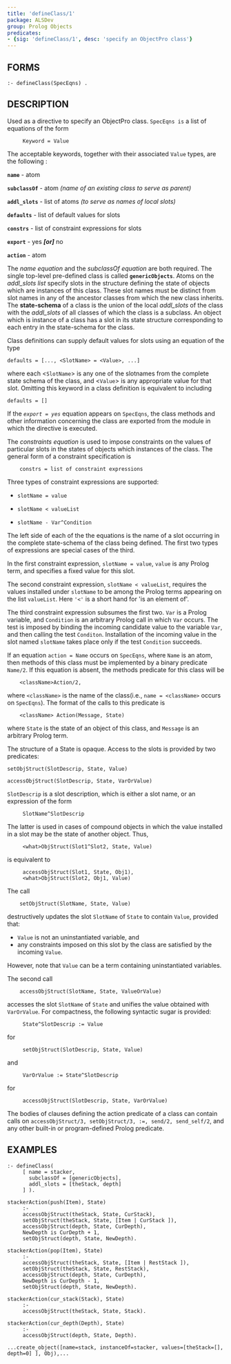 ```yaml
---
title: 'defineClass/1'
package: ALSDev
group: Prolog Objects
predicates:
- {sig: 'defineClass/1', desc: 'specify an ObjectPro class'}
---
```


## FORMS
```
:- defineClass(SpecEqns) .
```
## DESCRIPTION

Used as a directive to specify an ObjectPro class. `SpecEqns is` a list of equations of the form
```
     Keyword = Value

```
The acceptable keywords, together with their associated `Value` types, are the following :

**`name`** - atom

**`subclassOf`** - atom _(name of an existing class to serve as parent)_

**`addl_slots`** - list of atoms _(to serve as names of local slots)_

**`defaults`** - list of default values for slots

**`constrs`** - list of constraint expressions for slots

**`export`** - yes **_[or]_** no

**`action`** - atom

The _name equation_ and the _subclassOf equation_ are both required. The single top-level pre-defined class is called **`genericObjects`**. Atoms on the _addl_slots list_ specify slots in the structure defining the state of objects which are instances of this class. These slot names must be distinct from slot names in any of the ancestor classes from which the new class inherits. The **__state-schema__** of a class is the union of the local _addl_slots_ of the class with the _addl_slots_ of all classes of which the class is a subclass. An object which is instance of a class has a slot in its state structure corresponding to each entry in the state-schema for the class.

Class definitions can supply default values for slots using an equation of the type
```
defaults = [..., <SlotName> = <Value>, ...]
```
where each &lt;`SlotName`&gt; is any one of the slotnames from the complete state schema of the class, and &lt;`Value`&gt; is any appropriate value for that slot. Omitting this keyword in a class definition is equivalent to including
```
defaults = []
```
If the _`export = yes`_ equation appears on `SpecEqns`, the class methods and other information concerning the class are exported from the module in which the directive is executed.

The _constraints equation_ is used to impose constraints on the values of particular slots in the states of objects which instances of the class. The general form of a constraint specification is
```
    constrs = list of constraint expressions
```
Three types of constraint expressions are supported:

- `slotName = value`

- `slotName < valueList`

- `slotName - Var^Condition`

The left side of each of the the equations is the name of a slot occurring in the complete state-schema of the class being defined.  The first two types of expressions are special cases of the third. 

In the first constraint expression, `slotName = value`, `value` is any Prolog term, and specifies a fixed value for this slot. 

The second constraint expression, `slotName < valueList`, requires the values installed under `slotName` to be among the Prolog terms appearing on the list `valueList`. Here `'<'` is a short hand for 'is an element of'. 

The third constraint expression subsumes the first two. `Var` is a Prolog variable, and `Condition` is an arbitrary Prolog call in which `Var` occurs. The test is imposed by binding the incoming candidate value to the variable `Var`, and then calling the test `Conditon`. Installation of the incoming value in the slot named `slotName` takes place only if the test `Condition` succeeds.

If an equation `action = Name` occurs on `SpecEqns`, where `Name` is an atom, then methods of this class must be implemented by a binary predicate `Name/2`. If this equation is absent, the methods predicate for this class will be 
```
    <className>Action/2, 
```
where `<className>` is the name of the class(i.e., `name = <className>` occurs on `SpecEqns`). The format of the calls to this predicate is
```
    <className> Action(Message, State)
```
where `State` is the state of an object of this class, and  `Message` is an arbitrary Prolog term.

The structure of a State is opaque. Access to the slots is provided by two predicates:
```
setObjStruct(SlotDescrip, State, Value)

accessObjStruct(SlotDescrip, State, VarOrValue)
```
`SlotDescrip` is a slot description, which is either a slot name, or an expression of the form
```
     SlotName^SlotDescrip
```
The latter is used in cases of compound objects in which the value installed in a slot may be the state of another object. Thus,
```
     <what>ObjStruct(Slot1^Slot2, State, Value)
```
is equivalent to
```
     accessObjStruct(Slot1, State, Obj1),
     <what>ObjStruct(Slot2, Obj1, Value)
```
The call
```
    setObjStruct(SlotName, State, Value)
```
destructively updates the slot `SlotName` of `State` to contain `Value`, provided that:

 - `Value` is not an uninstantiated variable, and
 - any constraints imposed on this slot by the class are satisfied by the incoming `Value`. 

However, note that `Value` can be a term containing uninstantiated variables. 

The second call
```
    accessObjStruct(SlotName, State, ValueOrValue)
```
accesses the slot `SlotName` of `State` and unifies the value obtained with `VarOrValue`. For compactness, the following syntactic sugar is provided:
```
     State^SlotDescrip := Value
```
for
```
     setObjStruct(SlotDescrip, State, Value)
```
and
```
     VarOrValue := State^SlotDescrip
```
for
```
     accessObjStruct(SlotDescrip, State, VarOrValue)
```
The bodies of clauses defining the action predicate of a class can contain calls on `accessObjStruct/3, setObjStruct/3, :=, send/2, send_self/2`, and any other built-in or program-defined Prolog predicate.

## EXAMPLES
```
:- defineClass(
     [ name = stacker,
       subclassOf = [genericObjects],
       addl_slots = [theStack, depth]
     ] ).

stackerAction(push(Item), State)
     :-
     accessObjStruct(theStack, State, CurStack),
     setObjStruct(theStack, State, [Item | CurStack ]),
     accessObjStruct(depth, State, CurDepth),
     NewDepth is CurDepth + 1,
     setObjStruct(depth, State, NewDepth).

stackerAction(pop(Item), State)
     :-
     accessObjStruct(theStack, State, [Item | RestStack ]),
     setObjStruct(theStack, State, RestStack),
     accessObjStruct(depth, State, CurDepth),
     NewDepth is CurDepth - 1,
     setObjStruct(depth, State, NewDepth).

stackerAction(cur_stack(Stack), State)
     :-
     accessObjStruct(theStack, State, Stack).

stackerAction(cur_depth(Depth), State)
     :-
     accessObjStruct(depth, State, Depth).

...create_object([name=stack, instanceOf=stacker, values=[theStack=[], depth=0] ], Obj),...
```
